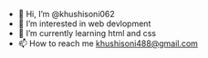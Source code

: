 - 👋 Hi, I’m @khushisoni062
- 👀 I’m interested in web devlopment
- 🌱 I’m currently learning html and css 
- 📫 How to reach me khushisoni488@gmail.com

<!---
khushisoni062/khushisoni062 is a ✨ special ✨ repository because its `README.md` (this file) appears on your GitHub profile.
You can click the Preview link to take a look at your changes.
--->
